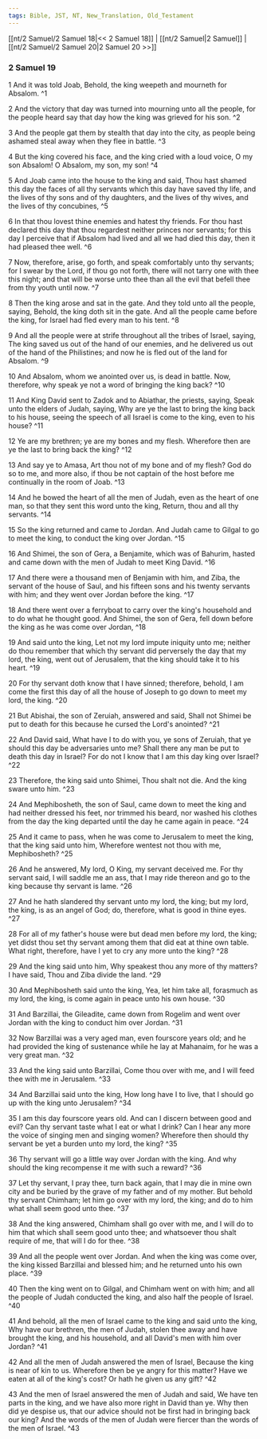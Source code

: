 ```yaml
---
tags: Bible, JST, NT, New_Translation, Old_Testament
---
```


[[nt/2 Samuel/2 Samuel 18|<< 2 Samuel 18]] | [[nt/2 Samuel|2 Samuel]] | [[nt/2 Samuel/2 Samuel 20|2 Samuel 20 >>]]

### 2 Samuel 19

1 And it was told Joab, Behold, the king weepeth and mourneth for Absalom.  ^1

2 And the victory that day was turned into mourning unto all the people, for the people heard say that day how the king was grieved for his son.  ^2

3 And the people gat them by stealth that day into the city, as people being ashamed steal away when they flee in battle.  ^3

4 But the king covered his face, and the king cried with a loud voice, O my son Absalom! O Absalom, my son, my son!  ^4

5 And Joab came into the house to the king and said, Thou hast shamed this day the faces of all thy servants which this day have saved thy life, and the lives of thy sons and of thy daughters, and the lives of thy wives, and the lives of thy concubines,  ^5

6 In that thou lovest thine enemies and hatest thy friends. For thou hast declared this day that thou regardest neither princes nor servants; for this day I perceive that if Absalom had lived and all we had died this day, then it had pleased thee well.  ^6

7 Now, therefore, arise, go forth, and speak comfortably unto thy servants; for I swear by the Lord, if thou go not forth, there will not tarry one with thee this night; and that will be worse unto thee than all the evil that befell thee from thy youth until now.  ^7

8 Then the king arose and sat in the gate. And they told unto all the people, saying, Behold, the king doth sit in the gate. And all the people came before the king, for Israel had fled every man to his tent.  ^8

9 And all the people were at strife throughout all the tribes of Israel, saying, The king saved us out of the hand of our enemies, and he delivered us out of the hand of the Philistines; and now he is fled out of the land for Absalom.  ^9

10 And Absalom, whom we anointed over us, is dead in battle. Now, therefore, why speak ye not a word of bringing the king back?  ^10

11 And King David sent to Zadok and to Abiathar, the priests, saying, Speak unto the elders of Judah, saying, Why are ye the last to bring the king back to his house, seeing the speech of all Israel is come to the king, even to his house?  ^11

12 Ye are my brethren; ye are my bones and my flesh. Wherefore then are ye the last to bring back the king?  ^12

13 And say ye to Amasa, Art thou not of my bone and of my flesh? God do so to me, and more also, if thou be not captain of the host before me continually in the room of Joab.  ^13

14 And he bowed the heart of all the men of Judah, even as the heart of one man, so that they sent this word unto the king, Return, thou and all thy servants.  ^14

15 So the king returned and came to Jordan. And Judah came to Gilgal to go to meet the king, to conduct the king over Jordan.  ^15

16 And Shimei, the son of Gera, a Benjamite, which was of Bahurim, hasted and came down with the men of Judah to meet King David.  ^16

17 And there were a thousand men of Benjamin with him, and Ziba, the servant of the house of Saul, and his fifteen sons and his twenty servants with him; and they went over Jordan before the king.  ^17

18 And there went over a ferryboat to carry over the king\'s household and to do what he thought good. And Shimei, the son of Gera, fell down before the king as he was come over Jordan,  ^18

19 And said unto the king, Let not my lord impute iniquity unto me; neither do thou remember that which thy servant did perversely the day that my lord, the king, went out of Jerusalem, that the king should take it to his heart.  ^19

20 For thy servant doth know that I have sinned; therefore, behold, I am come the first this day of all the house of Joseph to go down to meet my lord, the king.  ^20

21 But Abishai, the son of Zeruiah, answered and said, Shall not Shimei be put to death for this because he cursed the Lord\'s anointed?  ^21

22 And David said, What have I to do with you, ye sons of Zeruiah, that ye should this day be adversaries unto me? Shall there any man be put to death this day in Israel? For do not I know that I am this day king over Israel?  ^22

23 Therefore, the king said unto Shimei, Thou shalt not die. And the king sware unto him.  ^23

24 And Mephibosheth, the son of Saul, came down to meet the king and had neither dressed his feet, nor trimmed his beard, nor washed his clothes from the day the king departed until the day he came again in peace.  ^24

25 And it came to pass, when he was come to Jerusalem to meet the king, that the king said unto him, Wherefore wentest not thou with me, Mephibosheth?  ^25

26 And he answered, My lord, O King, my servant deceived me. For thy servant said, I will saddle me an ass, that I may ride thereon and go to the king because thy servant is lame.  ^26

27 And he hath slandered thy servant unto my lord, the king; but my lord, the king, is as an angel of God; do, therefore, what is good in thine eyes.  ^27

28 For all of my father\'s house were but dead men before my lord, the king; yet didst thou set thy servant among them that did eat at thine own table. What right, therefore, have I yet to cry any more unto the king?  ^28

29 And the king said unto him, Why speakest thou any more of thy matters? I have said, Thou and Ziba divide the land.  ^29

30 And Mephibosheth said unto the king, Yea, let him take all, forasmuch as my lord, the king, is come again in peace unto his own house.  ^30

31 And Barzillai, the Gileadite, came down from Rogelim and went over Jordan with the king to conduct him over Jordan.  ^31

32 Now Barzillai was a very aged man, even fourscore years old; and he had provided the king of sustenance while he lay at Mahanaim, for he was a very great man.  ^32

33 And the king said unto Barzillai, Come thou over with me, and I will feed thee with me in Jerusalem.  ^33

34 And Barzillai said unto the king, How long have I to live, that I should go up with the king unto Jerusalem?  ^34

35 I am this day fourscore years old. And can I discern between good and evil? Can thy servant taste what I eat or what I drink? Can I hear any more the voice of singing men and singing women? Wherefore then should thy servant be yet a burden unto my lord, the king?  ^35

36 Thy servant will go a little way over Jordan with the king. And why should the king recompense it me with such a reward?  ^36

37 Let thy servant, I pray thee, turn back again, that I may die in mine own city and be buried by the grave of my father and of my mother. But behold thy servant Chimham; let him go over with my lord, the king; and do to him what shall seem good unto thee.  ^37

38 And the king answered, Chimham shall go over with me, and I will do to him that which shall seem good unto thee; and whatsoever thou shalt require of me, that will I do for thee.  ^38

39 And all the people went over Jordan. And when the king was come over, the king kissed Barzillai and blessed him; and he returned unto his own place.  ^39

40 Then the king went on to Gilgal, and Chimham went on with him; and all the people of Judah conducted the king, and also half the people of Israel.  ^40

41 And behold, all the men of Israel came to the king and said unto the king, Why have our brethren, the men of Judah, stolen thee away and have brought the king, and his household, and all David\'s men with him over Jordan?  ^41

42 And all the men of Judah answered the men of Israel, Because the king is near of kin to us. Wherefore then be ye angry for this matter? Have we eaten at all of the king\'s cost? Or hath he given us any gift?  ^42

43 And the men of Israel answered the men of Judah and said, We have ten parts in the king, and we have also more right in David than ye. Why then did ye despise us, that our advice should not be first had in bringing back our king? And the words of the men of Judah were fiercer than the words of the men of Israel.  ^43

 
